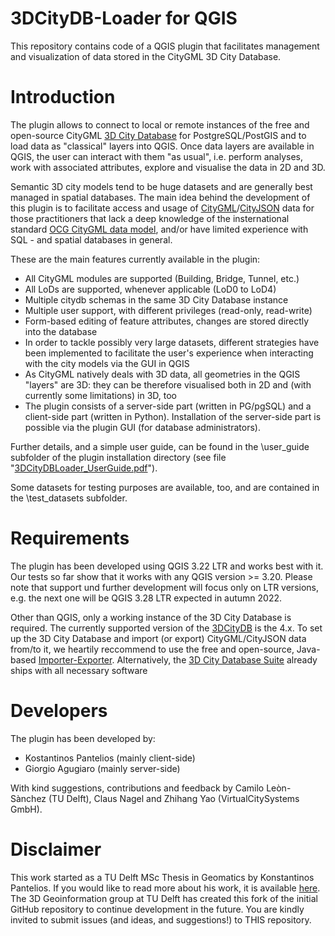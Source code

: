 # 3DCityDB-Loader for QGIS

This repository contains code of a QGIS plugin that facilitates management and visualization of data stored in the CityGML 3D City Database.

# Introduction

The plugin allows to connect to local or remote instances of the free and open-source CityGML [3D City Database](https://www.3dcitydb.org)  for PostgreSQL/PostGIS and to load data as "classical" layers into QGIS. Once data layers are available in QGIS, the user can interact with them "as usual", i.e. perform analyses, work with associated attributes, explore and visualise the data in 2D and 3D.

Semantic 3D city models tend to be huge datasets and are generally best managed in spatial databases. The main idea behind the development of this plugin is to facilitate access and usage of [CityGML](https://en.wikipedia.org/wiki/CityGML)/[CityJSON](https://www.cityjson.org/) data for those practitioners that lack a deep knowledge of the insternational standard [OCG CityGML data model](https://www.ogc.org/standards/citygml), and/or have limited experience with SQL - and spatial databases in general.

These are the main features currently available in the plugin:
- All CityGML modules are supported (Building, Bridge, Tunnel, etc.)
- All LoDs are supported, whenever applicable (LoD0 to LoD4)
- Multiple citydb schemas in the same 3D City Database instance
- Multiple user support, with different privileges (read-only, read-write)
- Form-based editing of feature attributes, changes are stored directly into the database
- In order to tackle possibly very large datasets, different strategies have been implemented to facilitate the user's experience when interacting with the city models via the GUI in QGIS
- As CityGML natively deals with 3D data, all geometries in the QGIS "layers" are 3D: they can be therefore visualised both in 2D and (with currently some limitations) in 3D, too
- The plugin consists of a server-side part (written in PG/pgSQL) and a client-side part (written in Python). Installation of the server-side part is possible via the plugin GUI (for database administrators).

Further details, and a simple user guide, can be found in the \user_guide subfolder of the plugin installation directory (see file "[3DCityDBLoader_UserGuide.pdf](https://github.com/tudelft3d/3DCityDB-QGIS-Loader/blob/master/user_guide/3DCityDBLoader_UserGuide.pdf)").

Some datasets for testing purposes are available, too, and are contained in the \test_datasets subfolder.

# Requirements

The plugin has been developed using QGIS 3.22 LTR and works best with it. Our tests so far show that it works with any QGIS version >= 3.20. Please note that support und further development will focus only on LTR versions, e.g. the next one will be QGIS 3.28 LTR expected in autumn 2022.

Other than QGIS, only a working instance of the 3D City Database is required. The currently supported version of the [3DCityDB]( https://github.com/3dcitydb) is the 4.x. To set up the 3D City Database and import (or export) CityGML/CityJSON data from/to it, we heartily reccommend to use the free and open-source, Java-based [Importer-Exporter](https://github.com/3dcitydb/importer-exporter). Alternatively, the [3D City Database Suite](https://github.com/3dcitydb/3dcitydb-suite/releases) already ships with all necessary software

# Developers

The plugin has been developed by:
- Kostantinos Pantelios (mainly client-side)
- Giorgio Agugiaro (mainly server-side)

With kind suggestions, contributions and feedback by Camilo Leòn-Sànchez (TU Delft), Claus Nagel and Zhihang Yao (VirtualCitySystems GmbH).

# Disclaimer
This work started as a TU Delft MSc Thesis in Geomatics by Konstantinos Pantelios. If you would like to read more about his work, it is available [here](http://resolver.tudelft.nl/uuid:fb532bef-81b9-482b-921a-e7ce907cb544). The 3D Geoinformation group at TU Delft has created this fork of the initial GitHub repository to continue development in the future. You are kindly invited to submit issues (and ideas, and suggestions!) to THIS repository.

